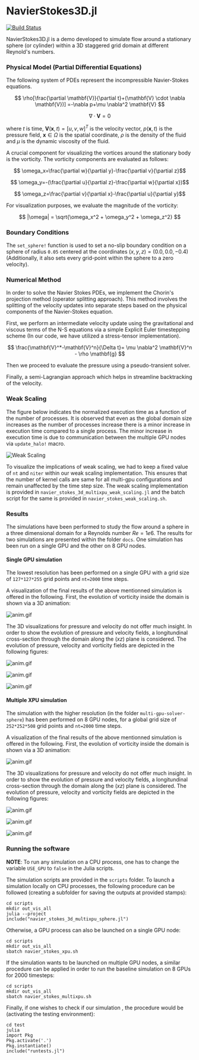 # NavierStokes3D.jl

[![Build Status](https://github.com/arsh-k/NavierStokes3D.jl/actions/workflows/CI.yml/badge.svg)](https://github.com/arsh-k/NavierStokes3D.jl/actions/workflows/CI.yml?query=branch%3Aarthur)

NavierStokes3D.jl is a demo developed to simulate flow around a stationary sphere (or cylinder) within a 3D staggered grid domain at different Reynold's numbers. 

### Physical Model (Partial Differential Equations)

The following system of PDEs represent the incompressible Navier-Stokes equations. 

$$
\rho[\frac{\partial \mathbf{V}}{\partial t}+(\mathbf{V} \cdot \nabla \mathbf{V})] =-\nabla p+\mu \nabla^2 \mathbf{V}
$$

$$
\nabla \cdot \mathbf{V} =0
$$

where $t$ is time, $\textbf{V}(\textbf{x},t) = [u,v,w]^T$ is the velocity vector, $p(\textbf{x}, t)$ is the pressure field, $\textbf{x} \in \Omega$ is the spatial coordinate, $\rho$ is the density of the fluid and $\mu$ is the dynamic viscosity of the fluid.

A crucial component for visualizing the vortices around the stationary body is the vorticity. The vorticity components are evaluated as follows:

$$ \omega_x=\frac{\partial w}{\partial y}-\frac{\partial v}{\partial z}$$

$$ \omega_y=-(\frac{\partial u}{\partial z}-\frac{\partial w}{\partial x})$$

$$ \omega_z=\frac{\partial v}{\partial x}-\frac{\partial u}{\partial y}$$

For visualization purposes, we evaluate the magnitude of the vorticity:

$$ 
    |\omega| = \sqrt{\omega_x^2 + \omega_y^2 + \omega_z^2}
$$

### Boundary Conditions

The `set_sphere!` function is used to set a no-slip boundary condition on a sphere of radius `0.05` centered at the coordinates $(x, y, z) = (0.0, 0.0, -0.4)$ (Additionally, it also sets every grid-point within the sphere to a zero velocity).

### Numerical Method

In order to solve the Navier Stokes PDEs, we implement the Chorin's projection method (operator splitting approach). This method involves the splitting of the velocity updates into separate steps based on the physical components of the Navier-Stokes equation.

First, we perform an intermediate velocity update using the gravitational and viscous terms of the N-S equations via a simple Explicit Euler timestepping
scheme (In our code, we have utilized a stress-tensor implementation).

$$
\frac{\mathbf{V}^*-\mathbf{V}^n}{\Delta t}= \mu \nabla^2 \mathbf{V}^n - \rho \mathbf{g}
$$

Then we proceed to evaluate the pressure using a pseudo-transient solver.

Finally, a semi-Lagrangian approach which helps in streamline backtracking of the velocity. 

### Weak Scaling

The figure below indicates the normalized execution time as a function of the number of processes. It is observed that even as the global domain size increases as the number of processes increase there is a minor increase in execution time compared to a single process. The minor increase in execution time is due to communication between the multiple GPU nodes via `update_halo!` macro. 

![Weak Scaling](./docs/weak_scaling_navier_stokes_3d_multixpu.png)

To visualize the implications of weak scaling, we had to keep a fixed value of `nt` and `niter` within our weak scaling implementation. This ensures that the number of kernel calls are same for all multi-gpu configurations and remain unaffected by the time step size. The weak scaling implementation is provided in `navier_stokes_3d_multixpu_weak_scaling.jl` and the batch script for the same is provided in `navier_stokes_weak_scaling.sh`.

### Results 

The simulations have been performed to study the flow around a sphere in a three dimensional domain for a Reynolds number $Re=1e6$. The results for two simulations are presented within the folder `docs`. One simulation has been run on a single GPU and the other on 8 GPU nodes.

#### Single GPU simulation 
The lowest resolution has been performed on a single GPU with a grid size of `127*127*255` grid points and `nt=2000` time steps. 

A visualization of the final results of the above mentionned simulation is offered in the following. First, the evolution of vorticity inside the domain is shown via a 3D animation: 

![anim.gif](docs/gpu-solver-sphere/3D_vorticity.gif)

The 3D visualizations for pressure and velocity do not offer much insight. In order to show the evolution of pressure and velocity fields, a longitundinal cross-section through the domain along the $(xz)$ plane is considered. The evolution of pressure, velocity and vorticity fields are depicted in the following figures: 

![anim.gif](docs/gpu-solver-sphere/slice_pressure.gif)

![anim.gif](docs/gpu-solver-sphere/slice_velocity_magnitude.gif)

![anim.gif](docs/gpu-solver-sphere/slice_vorticity.gif)


#### Multiple XPU simulation

The simulation with the higher resolution (in the folder `multi-gpu-solver-sphere`) has been performed on 8 GPU nodes, for a global grid size of `252*252*508` grid points and `nt=2000` time steps. 

A visualization of the final results of the above mentionned simulation is offered in the following. First, the evolution of vorticity inside the domain is shown via a 3D animation: 

![anim.gif](docs/multi-gpu-solver-sphere/3D_vorticity.gif)

The 3D visualizations for pressure and velocity do not offer much insight. In order to show the evolution of pressure and velocity fields, a longitundinal cross-section through the domain along the $(xz)$ plane is considered. The evolution of pressure, velocity and vorticity fields are depicted in the following figures: 

![anim.gif](docs/multi-gpu-solver-sphere/slice_pressure.gif)

![anim.gif](docs/multi-gpu-solver-sphere/slice_velocity_magnitude.gif)

![anim.gif](docs/multi-gpu-solver-sphere/slice_vorticity.gif)

### Running the software
**NOTE**: To run any simulation on a CPU process, one has to change the variable `USE_GPU` to `false` in the Julia scripts.

The simulation scripts are provided in the `scripts` folder. To launch a simulation locally on CPU processes, the following procedure can be followed (creating a subfolder for saving the outputs at provided stamps): 

```
cd scripts
mkdir out_vis_all
julia --project
include("navier_stokes_3d_multixpu_sphere.jl")
```

Otherwise, a GPU process can also be launched on a single GPU node: 

```
cd scripts
mkdir out_vis_all
sbatch navier_stokes_xpu.sh
```

If the simulation wants to be launched on multiple GPU nodes, a similar procedure can be applied in order to run the baseline simulation on 8 GPUs for 2000 timesteps: 

```
cd scripts
mkdir out_vis_all
sbatch navier_stokes_multixpu.sh
```

Finally, if one wishes to check if our simulation , the procedure would be (activating the testing environment): 

```
cd test
julia
import Pkg
Pkg.activate('.')
Pkg.instantiate()
include("runtests.jl")
``` 